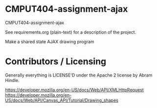 CMPUT404-assignment-ajax
==============================

CMPUT404-assignment-ajax

See requirements.org (plain-text) for a description of the project.

Make a shared state AJAX drawing program

Contributors / Licensing
========================

Generally everything is LICENSE'D under the Apache 2 license by Abram Hindle.


https://developer.mozilla.org/en-US/docs/Web/API/XMLHttpRequest
https://developer.mozilla.org/en-US/docs/Web/API/Canvas_API/Tutorial/Drawing_shapes
